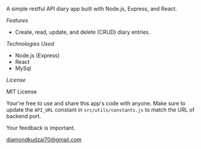 
A simple restful API diary app built with Node.js, Express, and React.

*Features*

- Create, read, update, and delete (CRUD) diary entries. 


*Technologies Used*

- Node.js (Express)
- React
- MySql

*License*

MIT License


Your're free to use and share this app's code with anyone.
Make sure to update the `API_URL` constant in `src/utils/constants.js` to match the URL of backend port.

Your feedback is important.

diamondkudzai70@gmail.com